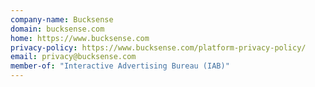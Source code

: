 ```yaml
---
company-name: Bucksense
domain: bucksense.com
home: https://www.bucksense.com
privacy-policy: https://www.bucksense.com/platform-privacy-policy/
email: privacy@bucksense.com
member-of: "Interactive Advertising Bureau (IAB)"
---
```




